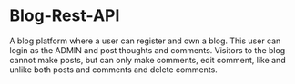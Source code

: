 # Blog-Rest-API

A blog platform where a user can register and own a blog. This user can login as the ADMIN and post thoughts and comments. Visitors to the blog cannot make posts, but can only make comments, edit comment, like and unlike both posts and comments and delete comments. 
